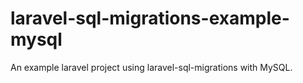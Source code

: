 # laravel-sql-migrations-example-mysql

An example laravel project using laravel-sql-migrations with MySQL.